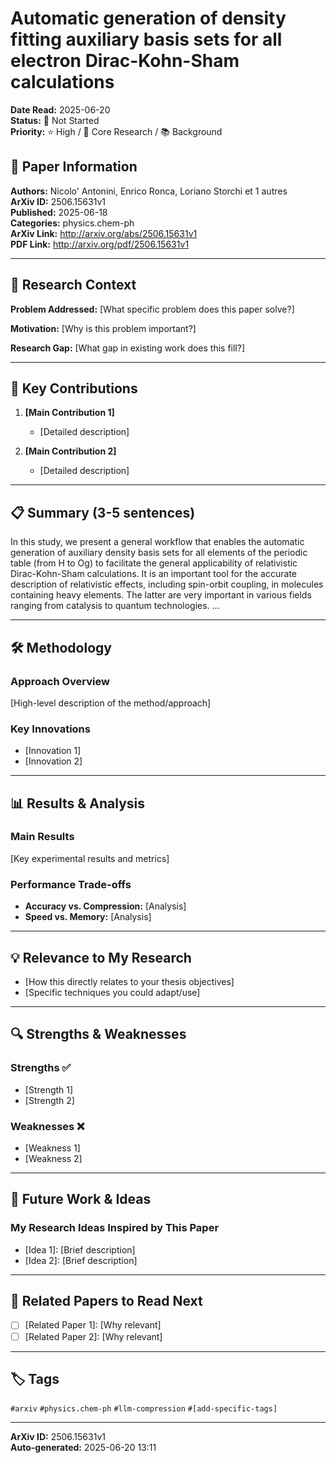 # Automatic generation of density fitting auxiliary basis sets for all electron Dirac-Kohn-Sham calculations

**Date Read:** 2025-06-20  
**Status:** 🔴 Not Started  
**Priority:** ⭐ High / 🎯 Core Research / 📚 Background  

## 📄 Paper Information

**Authors:** Nicolo' Antonini, Enrico Ronca, Loriano Storchi et 1 autres  
**ArXiv ID:** 2506.15631v1  
**Published:** 2025-06-18  
**Categories:** physics.chem-ph  
**ArXiv Link:** http://arxiv.org/abs/2506.15631v1  
**PDF Link:** http://arxiv.org/pdf/2506.15631v1  

---

## 🎯 Research Context

**Problem Addressed:** [What specific problem does this paper solve?]

**Motivation:** [Why is this problem important?]

**Research Gap:** [What gap in existing work does this fill?]

---

## 🔑 Key Contributions

1. **[Main Contribution 1]**
   - [Detailed description]

2. **[Main Contribution 2]**
   - [Detailed description]

---

## 📋 Summary (3-5 sentences)

In this study, we present a general workflow that enables the automatic
generation of auxiliary density basis sets for all elements of the periodic
table (from H to Og) to facilitate the general applicability of relativistic
Dirac-Kohn-Sham calculations. It is an important tool for the accurate
description of relativistic effects, including spin-orbit coupling, in
molecules containing heavy elements. The latter are very important in various
fields ranging from catalysis to quantum technologies. ...

---

## 🛠️ Methodology

### Approach Overview
[High-level description of the method/approach]

### Key Innovations
- [Innovation 1]
- [Innovation 2]

---

## 📊 Results & Analysis

### Main Results
[Key experimental results and metrics]

### Performance Trade-offs
- **Accuracy vs. Compression:** [Analysis]
- **Speed vs. Memory:** [Analysis]

---

## 💡 Relevance to My Research

- [How this directly relates to your thesis objectives]
- [Specific techniques you could adapt/use]

---

## 🔍 Strengths & Weaknesses

### Strengths ✅
- [Strength 1]
- [Strength 2]

### Weaknesses ❌
- [Weakness 1]
- [Weakness 2]

---

## 🚀 Future Work & Ideas

### My Research Ideas Inspired by This Paper
- [Idea 1]: [Brief description]
- [Idea 2]: [Brief description]

---

## 🔗 Related Papers to Read Next

- [ ] [Related Paper 1]: [Why relevant]
- [ ] [Related Paper 2]: [Why relevant]

---

## 🏷️ Tags

`#arxiv` `#physics.chem-ph` `#llm-compression` `#[add-specific-tags]`

---

**ArXiv ID:** 2506.15631v1  
**Auto-generated:** 2025-06-20 13:11
